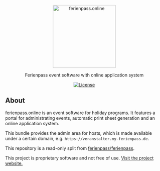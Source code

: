 <div align="center">
  <p><a href="https://ferienpass.online/" target="_blank"><img src="https://ferienpass.online/images/ferienpass-logo.svg" width="200" alt="ferienpass.online"></a></p>
  <p>Ferienpass event software with online application system</p>

  <div>

  [![License](https://img.shields.io/badge/license-proprietary-important)](LICENSE)

  </div>

</div>

## About

ferienpass.online is an event software for holiday programs. It features a portal for administrating events,
automatic print sheet generation and an online application system.

This bundle provides the admin area for hosts, which is made available under a certain domain, e.g. 
`https://veranstalter.my-ferienpass.de`.

This repository is a read-only split from [ferienpass/ferienpass](https://github.com/ferienpass/ferienpass).

This project is proprietary software and not free of use. [Visit the project website.][website]

[website]: https://ferienpass.online

